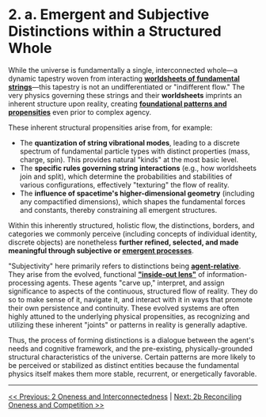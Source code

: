 # **2. a. Emergent and Subjective Distinctions within a Structured Whole**

While the universe is fundamentally a single, interconnected whole—a dynamic tapestry woven from interacting [**worldsheets of fundamental strings**](../glossary.md#worldsheet)—this tapestry is not an undifferentiated or "indifferent flow." The very physics governing these strings and their **worldsheets** imprints an inherent structure upon reality, creating [**foundational patterns and propensities**](../glossary.md#foundational-patterns-and-propensities) even prior to complex agency.

These inherent structural propensities arise from, for example:

- The **quantization of string vibrational modes**, leading to a discrete spectrum of fundamental particle types with distinct properties (mass, charge, spin). This provides natural "kinds" at the most basic level.
- The **specific rules governing string interactions** (e.g., how worldsheets join and split), which determine the probabilities and stabilities of various configurations, effectively "texturing" the flow of reality.
- The **influence of spacetime's higher-dimensional geometry** (including any compactified dimensions), which shapes the fundamental forces and constants, thereby constraining all emergent structures.

Within this inherently structured, holistic flow, the distinctions, borders, and categories we commonly perceive (including concepts of individual identity, discrete objects) are nonetheless **further refined, selected, and made meaningful through subjective or [emergent processes](../glossary.md#emergent-property)**.

"Subjectivity" here primarily refers to distinctions being [**agent-relative**](../glossary.md#agent-relative). They arise from the evolved, functional [**"inside-out lens"**](../glossary.md#inside-out-lens) of information-processing agents. These agents "carve up," interpret, and assign significance to aspects of the continuous, structured flow of reality. They do so to make sense of it, navigate it, and interact with it in ways that promote their own persistence and continuity. These evolved systems are often highly attuned to the underlying physical propensities, as recognizing and utilizing these inherent "joints" or patterns in reality is generally adaptive.

Thus, the process of forming distinctions is a dialogue between the agent's needs and cognitive framework, and the pre-existing, physically-grounded structural characteristics of the universe. Certain patterns are more likely to be perceived or stabilized as distinct entities because the fundamental physics itself makes them more stable, recurrent, or energetically favorable.

---

[<< Previous: 2 Oneness and Interconnectedness](2-oneness-interconnectedness.md) | [Next: 2b Reconciling Oneness and Competition >>](2b-reconciling-oneness-and-competition.md)